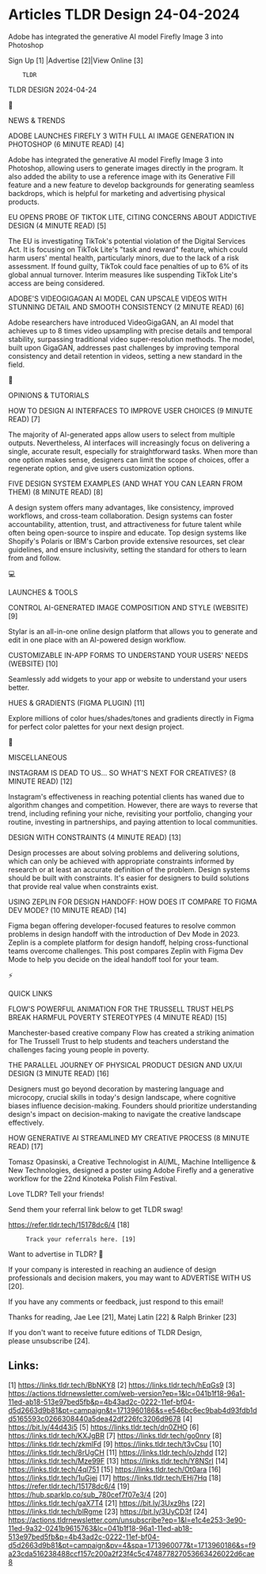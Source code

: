 # Articles TLDR Design 24-04-2024

Adobe has integrated the generative AI model Firefly Image 3 into
Photoshop  

 Sign Up [1] |Advertise [2]|View Online [3] 

		TLDR 

TLDR DESIGN 2024-04-24

📱 

NEWS & TRENDS

 ADOBE LAUNCHES FIREFLY 3 WITH FULL AI IMAGE GENERATION IN PHOTOSHOP
(6 MINUTE READ) [4] 

 Adobe has integrated the generative AI model Firefly Image 3 into
Photoshop, allowing users to generate images directly in the program.
It also added the ability to use a reference image with its Generative
Fill feature and a new feature to develop backgrounds for generating
seamless backdrops, which is helpful for marketing and advertising
physical products. 

 EU OPENS PROBE OF TIKTOK LITE, CITING CONCERNS ABOUT ADDICTIVE DESIGN
(4 MINUTE READ) [5] 

 The EU is investigating TikTok's potential violation of the Digital
Services Act. It is focusing on TikTok Lite's "task and reward"
feature, which could harm users' mental health, particularly minors,
due to the lack of a risk assessment. If found guilty, TikTok could
face penalties of up to 6% of its global annual turnover. Interim
measures like suspending TikTok Lite's access are being considered. 

 ADOBE'S VIDEOGIGAGAN AI MODEL CAN UPSCALE VIDEOS WITH STUNNING DETAIL
AND SMOOTH CONSISTENCY (2 MINUTE READ) [6] 

 Adobe researchers have introduced VideoGigaGAN, an AI model that
achieves up to 8 times video upsampling with precise details and
temporal stability, surpassing traditional video super-resolution
methods. The model, built upon GigaGAN, addresses past challenges by
improving temporal consistency and detail retention in videos, setting
a new standard in the field. 

🚀 

OPINIONS & TUTORIALS

 HOW TO DESIGN AI INTERFACES TO IMPROVE USER CHOICES (9 MINUTE READ)
[7] 

 The majority of AI-generated apps allow users to select from multiple
outputs. Nevertheless, AI interfaces will increasingly focus on
delivering a single, accurate result, especially for straightforward
tasks. When more than one option makes sense, designers can limit the
scope of choices, offer a regenerate option, and give users
customization options. 

 FIVE DESIGN SYSTEM EXAMPLES (AND WHAT YOU CAN LEARN FROM THEM) (8
MINUTE READ) [8] 

 A design system offers many advantages, like consistency, improved
workflows, and cross-team collaboration. Design systems can foster
accountability, attention, trust, and attractiveness for future talent
while often being open-source to inspire and educate. Top design
systems like Shopify's Polaris or IBM's Carbon provide extensive
resources, set clear guidelines, and ensure inclusivity, setting the
standard for others to learn from and follow. 

💻 

LAUNCHES & TOOLS

 CONTROL AI-GENERATED IMAGE COMPOSITION AND STYLE (WEBSITE) [9] 

 Stylar is an all-in-one online design platform that allows you to
generate and edit in one place with an AI-powered design workflow. 

 CUSTOMIZABLE IN-APP FORMS TO UNDERSTAND YOUR USERS' NEEDS (WEBSITE)
[10] 

 Seamlessly add widgets to your app or website to understand your
users better. 

 HUES & GRADIENTS (FIGMA PLUGIN) [11] 

 Explore millions of color hues/shades/tones and gradients directly in
Figma for perfect color palettes for your next design project. 

🎁 

MISCELLANEOUS

 INSTAGRAM IS DEAD TO US... SO WHAT'S NEXT FOR CREATIVES? (8 MINUTE
READ) [12] 

 Instagram's effectiveness in reaching potential clients has waned due
to algorithm changes and competition. However, there are ways to
reverse that trend, including refining your niche, revisiting your
portfolio, changing your routine, investing in partnerships, and
paying attention to local communities. 

 DESIGN WITH CONSTRAINTS (4 MINUTE READ) [13] 

 Design processes are about solving problems and delivering solutions,
which can only be achieved with appropriate constraints informed by
research or at least an accurate definition of the problem. Design
systems should be built with constraints. It's easier for designers to
build solutions that provide real value when constraints exist. 

 USING ZEPLIN FOR DESIGN HANDOFF: HOW DOES IT COMPARE TO FIGMA DEV
MODE? (10 MINUTE READ) [14] 

 Figma began offering developer-focused features to resolve common
problems in design handoff with the introduction of Dev Mode in 2023.
Zeplin is a complete platform for design handoff, helping
cross-functional teams overcome challenges. This post compares Zeplin
with Figma Dev Mode to help you decide on the ideal handoff tool for
your team. 

⚡ 

QUICK LINKS

 FLOW'S POWERFUL ANIMATION FOR THE TRUSSELL TRUST HELPS BREAK HARMFUL
POVERTY STEREOTYPES (4 MINUTE READ) [15] 

 Manchester-based creative company Flow has created a striking
animation for The Trussell Trust to help students and teachers
understand the challenges facing young people in poverty. 

 THE PARALLEL JOURNEY OF PHYSICAL PRODUCT DESIGN AND UX/UI DESIGN (3
MINUTE READ) [16] 

 Designers must go beyond decoration by mastering language and
microcopy, crucial skills in today's design landscape, where cognitive
biases influence decision-making. Founders should prioritize
understanding design's impact on decision-making to navigate the
creative landscape effectively. 

 HOW GENERATIVE AI STREAMLINED MY CREATIVE PROCESS (8 MINUTE READ)
[17] 

 Tomasz Opasinski, a Creative Technologist in AI/ML, Machine
Intelligence & New Technologies, designed a poster using Adobe Firefly
and a generative workflow for the 22nd Kinoteka Polish Film Festival. 

Love TLDR? Tell your friends!

 Send them your referral link below to get TLDR swag! 

 https://refer.tldr.tech/15178dc6/4 [18] 

		 Track your referrals here. [19] 

Want to advertise in TLDR? 📰

 If your company is interested in reaching an audience of design
professionals and decision makers, you may want to ADVERTISE WITH US
[20]. 

 If you have any comments or feedback, just respond to this email! 

Thanks for reading, 
Jae Lee [21], Matej Latin [22] & Ralph Brinker [23] 

If you don't want to receive future editions of TLDR Design,
please unsubscribe [24]. 

 

Links:
------
[1] https://links.tldr.tech/BbNKY8
[2] https://links.tldr.tech/hEqGs9
[3] https://actions.tldrnewsletter.com/web-version?ep=1&lc=041b1f18-96a1-11ed-ab18-513e97bed5fb&p=4b43ad2c-0222-11ef-bf04-d5d2663d9b81&pt=campaign&t=1713960186&s=e546bc6ec9bab4d93fdb1dd5165593c0266308440a5dea42df226fc3206d9678
[4] https://bit.ly/44d43i5
[5] https://links.tldr.tech/dn0ZHO
[6] https://links.tldr.tech/KXJgBR
[7] https://links.tldr.tech/go0nry
[8] https://links.tldr.tech/zkmlFd
[9] https://links.tldr.tech/t3vCsu
[10] https://links.tldr.tech/8rUgCH
[11] https://links.tldr.tech/oJzhdd
[12] https://links.tldr.tech/Mze99F
[13] https://links.tldr.tech/Y8NSrI
[14] https://links.tldr.tech/4ql751
[15] https://links.tldr.tech/Ot0ara
[16] https://links.tldr.tech/1uGjej
[17] https://links.tldr.tech/EHj7Hq
[18] https://refer.tldr.tech/15178dc6/4
[19] https://hub.sparklp.co/sub_780cef7f07e3/4
[20] https://links.tldr.tech/gaX7T4
[21] https://bit.ly/3Uxz9hs
[22] https://links.tldr.tech/blRgme
[23] https://bit.ly/3UyCD3f
[24] https://actions.tldrnewsletter.com/unsubscribe?ep=1&l=e1c4e253-3e90-11ed-9a32-0241b9615763&lc=041b1f18-96a1-11ed-ab18-513e97bed5fb&p=4b43ad2c-0222-11ef-bf04-d5d2663d9b81&pt=campaign&pv=4&spa=1713960077&t=1713960186&s=f9a23cda516238488ccf157c200a2f23f4c5c474877827053663426022d6cae8
